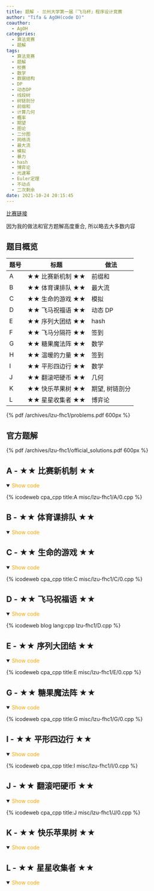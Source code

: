 ```yaml
---
title: 题解 - 兰州大学第一届『飞马杯』程序设计竞赛
author: "Tifa & AgOH(code D)"
coauthor:
  - AgOH
categories:
  - 算法竞赛
  - 题解
tags:
  - 算法竞赛
  - 题解
  - 校赛
  - 数学
  - 数据结构
  - DP
  - 动态DP
  - 线段树
  - 树链剖分
  - 前缀和
  - 计算几何
  - 概率
  - 期望
  - 图论
  - 二分图
  - 网络流
  - 最大流
  - 模拟
  - 暴力
  - hash
  - 博弈论
  - 光速幂
  - Euler定理
  - 不动点
  - 二次剩余
date: 2021-10-24 20:15:45
---
```


[比赛链接](https://ac.nowcoder.com/acm/contest/16520)

因为我的做法和官方题解高度重合, 所以略去大多数内容

<!-- more -->

## 题目概览

| 题号 | 标题             | 做法           |
| ---- | ---------------- | -------------- |
| A    | ★★ 比赛新机制 ★★ | 前缀和         |
| B    | ★★ 体育课排队 ★★ | 最大流         |
| C    | ★★ 生命的游戏 ★★ | 模拟           |
| D    | ★★ 飞马祝福语 ★★ | 动态 DP        |
| E    | ★★ 序列大团结 ★★ | hash           |
| F    | ★★ 飞马分隔符 ★★ | 签到           |
| G    | ★★ 糖果魔法阵 ★★ | 数学           |
| H    | ★★ 温暖的力量 ★★ | 签到           |
| I    | ★★ 平形四边行 ★★ | 数学           |
| J    | ★★ 翻滚吧硬币 ★★ | 几何           |
| K    | ★★ 快乐苹果树 ★★ | 期望, 树链剖分 |
| L    | ★★ 星星收集者 ★★ | 博弈论         |

{% pdf /archives/lzu-fhc1/problems.pdf 600px %}

## 官方题解

{% pdf /archives/lzu-fhc1/official_solutions.pdf 600px %}

## A - ★★ 比赛新机制 ★★

<details open>
<summary><font color='orange'>Show code</font></summary>

{% icodeweb cpa_cpp title:A misc/lzu-fhc1/A/0.cpp %}

</details>

## B - ★★ 体育课排队 ★★

<details open>
<summary><font color='orange'>Show code</font></summary>

</details>

## C - ★★ 生命的游戏 ★★

<details open>
<summary><font color='orange'>Show code</font></summary>

{% icodeweb cpa_cpp title:C misc/lzu-fhc1/C/0.cpp %}

</details>

## D - ★★ 飞马祝福语 ★★

<details open>
<summary><font color='orange'>Show code</font></summary>

{% icodeweb blog lang:cpp lzu-fhc1/D.cpp %}

</details>

## E - ★★ 序列大团结 ★★

<details open>
<summary><font color='orange'>Show code</font></summary>

{% icodeweb cpa_cpp title:E misc/lzu-fhc1/E/0.cpp %}

</details>

## G - ★★ 糖果魔法阵 ★★

<details open>
<summary><font color='orange'>Show code</font></summary>

{% icodeweb cpa_cpp title:G misc/lzu-fhc1/G/0.cpp %}

</details>

## I - ★★ 平形四边行 ★★

<details open>
<summary><font color='orange'>Show code</font></summary>

{% icodeweb cpa_cpp title:I misc/lzu-fhc1/I/0.cpp %}

</details>

## J - ★★ 翻滚吧硬币 ★★

<details open>
<summary><font color='orange'>Show code</font></summary>

{% icodeweb cpa_cpp title:J misc/lzu-fhc1/J/0.cpp %}

</details>

## K - ★★ 快乐苹果树 ★★

<details open>
<summary><font color='orange'>Show code</font></summary>

</details>

## L - ★★ 星星收集者 ★★

<details open>
<summary><font color='orange'>Show code</font></summary>

</details>
